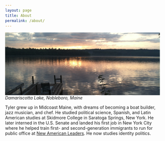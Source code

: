 ```yaml
---
layout: page
title: About
permalink: /about/
---
```


<div>
  <img src="/photos/dock.jpg" align="left" padding="10px" />
</div>  

*Damariscotta Lake, Nobleboro, Maine*

Tyler grew up in Midcoast Maine, with dreams of becoming a boat builder, jazz musician, and chef. He studied political science, Spanish, and Latin American studies at Skidmore College in Saratoga Springs, New York. He later interned in the U.S. Senate and landed his first job in New York City where he helped train first- and second-generation immigrants to run for public office at [New American Leaders](http://www.newamericanleaders.org/). He now studies identity politics. 
